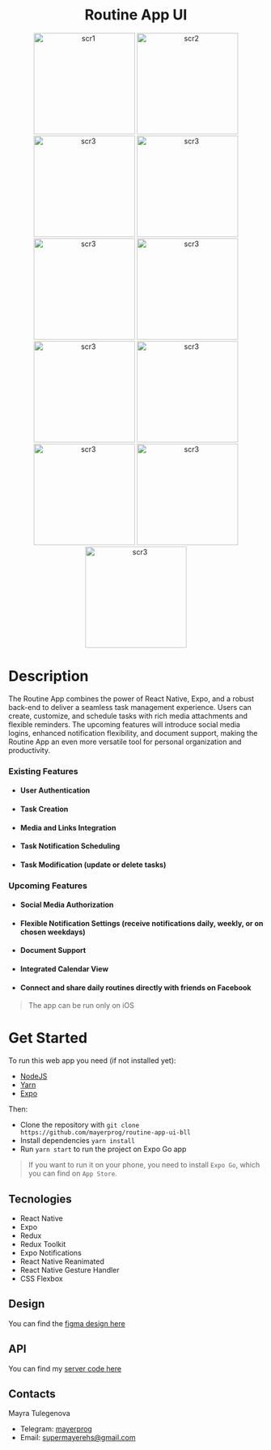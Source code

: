 <h1 align='center'>Routine App UI</h1>

<div align='center'>
    <img width='200px' src='/.github/photo_2_2023-12-11_21-13-55.jpg' alt='scr1'>
    <img width='200px' src='/.github/photo_1_2023-12-11_21-13-55.jpg' alt='scr2'>
    <img width='200px' src='/.github/photo_9_2023-12-11_21-13-55.jpg' alt='scr3'>
    <img width='200px' src='/.github/photo_2023-12-11_21-16-53.jpg' alt='scr3'>
    <img width='200px' src='/.github/photo_2023-12-11_21-23-11.jpg' alt='scr3'>
    <img width='200px' src='/.github/photo_3_2023-12-11_21-13-55.jpg' alt='scr3'>
    <img width='200px' src='/.github/photo_5_2023-12-11_21-13-55.jpg' alt='scr3'>
    <img width='200px' src='/.github/photo_4_2023-12-11_21-13-55.jpg' alt='scr3'>
    <img width='200px' src='/.github/photo_7_2023-12-11_21-13-55.jpg' alt='scr3'>
    <img width='200px' src='/.github/photo_8_2023-12-11_21-13-55.jpg' alt='scr3'>
    <img width='200px' src='/.github/photo_2023-12-12_09-51-59.jpg' alt='scr3'>
</div>

# Description

The Routine App combines the power of React Native, Expo, and a robust back-end to deliver a seamless task management experience. Users can create, customize, and schedule tasks with rich media attachments and flexible reminders. The upcoming features will introduce social media logins, enhanced notification flexibility, and document support, making the Routine App an even more versatile tool for personal organization and productivity.

### **Existing Features**

- #### **User Authentication**

- #### **Task Creation**

- #### **Media and Links Integration**

- #### **Task Notification Scheduling**

- #### **Task Modification (update or delete tasks)**

### **Upcoming Features**

- #### **Social Media Authorization**

- #### **Flexible Notification Settings (receive notifications daily, weekly, or on chosen weekdays)**

- #### **Document Support**

- #### **Integrated Calendar View**

- #### **Connect and share daily routines directly with friends on Facebook**

> The app can be run only on iOS

# Get Started

To run this web app you need (if not installed yet):

- [NodeJS](https://nodejs.org/en/)
- [Yarn](https://yarnpkg.com/)
- [Expo](https://docs.expo.dev/get-started/installation/)

Then:

- Clone the repository with `git clone https://github.com/mayerprog/routine-app-ui-bll`
- Install dependencies `yarn install`
- Run `yarn start` to run the project on Expo Go app

> If you want to run it on your phone, you need to install `Expo Go`, which you can find on `App Store`.

## Tecnologies

- React Native
- Expo
- Redux
- Redux Toolkit
- Expo Notifications
- React Native Reanimated
- React Native Gesture Handler
- CSS Flexbox

## Design

You can find the [figma design here](https://www.figma.com/file/ZCyuMsuoshICM0soWSnqaM/routine-app?type=design&node-id=33-589&mode=design&t=EKrzSEqfcvplYUxu-0)

## API

You can find my [server code here](https://github.com/mayerprog/routine-app-api)

## Contacts

<p>Mayra Tulegenova</p>

- Telegram: [mayerprog](https://t.me/mayerprog)
- Email: [supermayerehs@gmail.com](supermayerehs@gmail.com)

